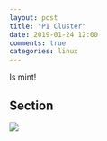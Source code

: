 ```yaml
---
layout: post
title: "PI Cluster"
date: 2019-01-24 12:00
comments: true
categories: linux
---
```




Is mint!



Section
-------

<img src="https://lh3.googleusercontent.com/8AHQATgVtqG0laWUr-e5wsRt2XPJ_HKsTm9YGb2IFEbj6pxzD3345HTZdPRP15arBeyv2FXUrjLs8ZMszMnVfjpcwzIg-_ZqWw6e3e1bu5N1HjgJkNBX6EGQ8Mkd4IA3e_6mRAt9b4APODKnk5m5NTk94FAGDyJWgmypliW9nhl6yBGWRwQrfmKjufWT3i6jL-JO4kPc-oPII8ymgIbSbeW6o5xGGFn_2JD4ca-VW4YqEzATbYyFULqi0oGhn8w-2PIq_gbZUntZALiEdurfoZ2y2cdxtzVHl1as4hskwQ9ag785Y5MHTfD1FWOq6CcXI_-N7sAAAAErgepsT4fZ80-t6755PDOFfBcNt-u41DqSv1QglaSGF81jYpF3u7HSDMaZv6-Mn8fxxtI4FFu5XyQQCb2Z1VdF8ntwki9gZ7RS1Aqtq9mC8Q3IooLdR7RhIGiYytwRQ5QVohwQhfvmwo_8rrI7u0Mm2FUpSwDsnAz24K5EJaWjqwyDEnH-_k8KyZIou6EzXRXto5_iig6_Tbb7h6dkExahkdJxgX6onv451VoWWrifyK2mGeYmTSwzaSc3evZPuj9BaR2ZHHRSsKTsudD5QSBWlfJLzCvKUwF0mFBmpPGORkKd-NW89vX7-4pJO88yEZRKzi8lhiMeIpw2L6HRUWeD8OQwlDCXnc25E_CsRGb9qNs3y23w=w1287-h1487-no?authuser=0"/>
